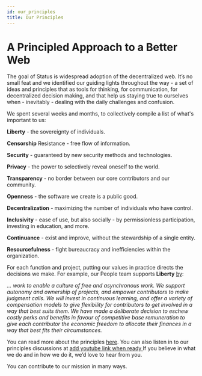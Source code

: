 ```yaml
---
id: our_principles
title: Our Principles
---
```


# A Principled Approach to a Better Web

The goal of Status is widespread adoption of the decentralized web. It’s no small feat and we identified our guiding lights throughout the way -  a set of ideas and principles that as tools for thinking, for communication, for decentralized decision making, and that help us staying true to ourselves when - inevitably - dealing with the daily challenges and confusion.

We spent several weeks and months, to collectively compile a list of what's important to us:

**Liberty** - the sovereignty of individuals.

**Censorship** Resistance - free flow of information.

**Security** - guaranteed by new security methods and technologies.

**Privacy** - the power to selectively reveal oneself to the world.

**Transparency** - no border between our core contributors and our community.

**Openness** - the software we create is a public good.

**Decentralization** - maximizing the number of individuals who have control.

**Inclusivity** -  ease of use, but also socially - by permissionless participation, investing in education, and more.

**Continuance** -  exist and improve, without the stewardship of a single entity.

**Resourcefulness** - fight bureaucracy and inefficiencies within the organization.

For each function and project, putting our values in practice directs the decisions we make. For example, our People team supports **Liberty** [by](https://people-ops.status.im/applying-our-principles-to-people-ops/):

*... work to enable a culture of free and asynchronous work. We support autonomy and ownership of projects, and empower contributors to make judgment calls. We will invest in continuous learning, and offer a variety of compensation models to give flexibility for contributors to get involved in a way that best suits them. 
We have made a deliberate decision to eschew costly perks and benefits in favour of competitive base remuneration to give each contributor the economic freedom to allocate their finances in a way that best fits their circumstances.*



You can read more about the principles [here](https://our.status.im/our-principles/). You can also listen in to our principles discussions at [add youtube link when ready ](https://)If you believe in what we do and in how we do it, we’d love to hear from you. 

You can contribute to our mission in many ways.
